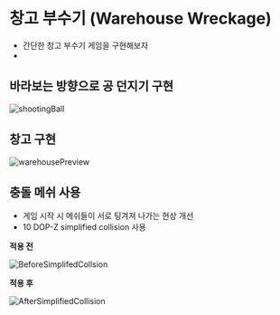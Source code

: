 # 창고 부수기 (Warehouse Wreckage)
- 간단한 창고 부수기 게임을 구현해보자
- 

## 바라보는 방향으로 공 던지기 구현
![shootingBall](images/shootingBall.gif)

## 창고 구현
![warehousePreview](images/warehousePreview.gif)

## 충돌 메쉬 사용
- 게임 시작 시 메쉬들이 서로 팅겨져 나가는 현상 개선
- 10 DOP-Z simplified collision 사용
  
**적용 전**
  
![BeforeSimplifedCollsion](images/UnsimplifiedBarrelMeshes.gif)

**적용 후**
  
![AfterSimplifiedCollision](images/SimplifiedBarrelMeshes.gif)
